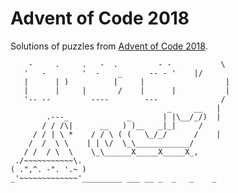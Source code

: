 # Advent of Code 2018

Solutions of puzzles from [Advent of Code 2018](https://adventofcode.com/2018).

```
    -     .     .   -  .         - -           \
   '   -        '  -    _      -- - '    |/
   |      | )          |     |                  |
   |      |     |       /    |      |           |
   '-- --         ----        ---              /
                                   _     __   |
        .---_             _       | |\__/_/)  |
       / / /\|      __   ) )__   _|_|     /
     / / | \ *    / / \ ( (   \_/_/      /    |
    /  /  \ \    | | \/  \_\____________/
   / /  / \  \    \_\______X_____X_____X_,
 ./~~~~~~~~~~~\.
( .",^. -". '.~ )
_'~~~~~~~~~~~~~'_________ ___ __ _  _   _    _
```
